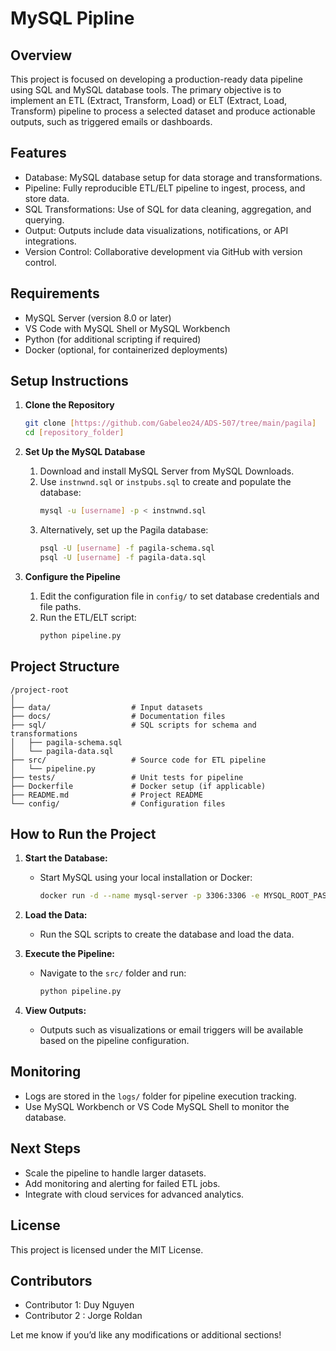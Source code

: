 # 	MySQL Pipline

## Overview

This project is focused on developing a production-ready data pipeline using SQL and MySQL database tools. The primary objective is to implement an ETL (Extract, Transform, Load) or ELT (Extract, Load, Transform) pipeline to process a selected dataset and produce actionable outputs, such as triggered emails or dashboards.

## Features
- Database: MySQL database setup for data storage and transformations.
- Pipeline: Fully reproducible ETL/ELT pipeline to ingest, process, and store data.
- SQL Transformations: Use of SQL for data cleaning, aggregation, and querying.
- Output: Outputs include data visualizations, notifications, or API integrations.
- Version Control: Collaborative development via GitHub with version control.

## Requirements
- MySQL Server (version 8.0 or later)
- VS Code with MySQL Shell or MySQL Workbench
- Python (for additional scripting if required)
- Docker (optional, for containerized deployments)

## Setup Instructions

1. **Clone the Repository**
    ```sh
    git clone [https://github.com/Gabeleo24/ADS-507/tree/main/pagila]
    cd [repository_folder]
    ```

2. **Set Up the MySQL Database**
    1. Download and install MySQL Server from MySQL Downloads.
    2. Use `instnwnd.sql` or `instpubs.sql` to create and populate the database:
        ```sh
        mysql -u [username] -p < instnwnd.sql
        ```
    3. Alternatively, set up the Pagila database:
        ```sh
        psql -U [username] -f pagila-schema.sql
        psql -U [username] -f pagila-data.sql
        ```

3. **Configure the Pipeline**
    1. Edit the configuration file in `config/` to set database credentials and file paths.
    2. Run the ETL/ELT script:
        ```sh
        python pipeline.py
        ```

## Project Structure

```
/project-root
│
├── data/                  # Input datasets
├── docs/                  # Documentation files
├── sql/                   # SQL scripts for schema and transformations
│   ├── pagila-schema.sql
│   └── pagila-data.sql
├── src/                   # Source code for ETL pipeline
│   └── pipeline.py
├── tests/                 # Unit tests for pipeline
├── Dockerfile             # Docker setup (if applicable)
├── README.md              # Project README
└── config/                # Configuration files
```

## How to Run the Project
1. **Start the Database:**
    - Start MySQL using your local installation or Docker:
        ```sh
        docker run -d --name mysql-server -p 3306:3306 -e MYSQL_ROOT_PASSWORD=yourpassword mysql:latest
        ```

2. **Load the Data:**
    - Run the SQL scripts to create the database and load the data.

3. **Execute the Pipeline:**
    - Navigate to the `src/` folder and run:
        ```sh
        python pipeline.py
        ```

4. **View Outputs:**
    - Outputs such as visualizations or email triggers will be available based on the pipeline configuration.

## Monitoring
- Logs are stored in the `logs/` folder for pipeline execution tracking.
- Use MySQL Workbench or VS Code MySQL Shell to monitor the database.

## Next Steps
- Scale the pipeline to handle larger datasets.
- Add monitoring and alerting for failed ETL jobs.
- Integrate with cloud services for advanced analytics.

## License

This project is licensed under the MIT License.

## Contributors
- Contributor 1: Duy Nguyen 
- Contributor 2 : Jorge Roldan


Let me know if you’d like any modifications or additional sections!
